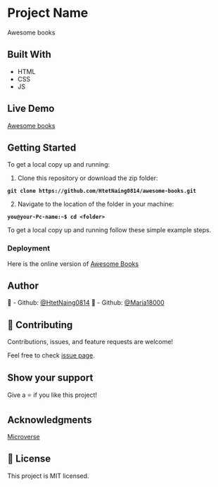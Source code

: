 # Project Name
Awesome books

## Built With
- HTML
- CSS
- JS
## Live Demo

[Awesome books](https://htetnaing0814.github.io/awesome-books/)

## Getting Started

To get a local copy up and running:

1. Clone this repository or download the zip folder:

**``git clone https://github.com/HtetNaing0814/awesome-books.git``**

2. Navigate to the location of the folder in your machine:

**``you@your-Pc-name:~$ cd <folder>``**

To get a local copy up and running follow these simple example steps.

### Deployment

Here is the online version of [Awesome Books](https://htetnaing0814.github.io/awesome-books/)

## Author
👤 - Github: [@HtetNaing0814](https://github.com/HtetNaing0814)
👤 - Github: [@Maria18000](https://github.com/Maria18000)

## 🤝 Contributing
Contributions, issues, and feature requests are welcome!

Feel free to check [issue page](https://github.com/HtetNaing0814/awesome-books/issues).

## Show your support
Give a ⭐️ if you like this project!

## Acknowledgments
[Microverse](https://bit.ly/MicroverseTN)

## 📝 License
This project is MIT licensed.